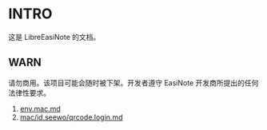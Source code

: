 # INTRO

这是 LibreEasiNote 的文档。

## WARN

请勿商用。该项目可能会随时被下架。开发者遵守 EasiNote 开发商所提出的任何法律性要求。

1. [env.mac.md](./env.mac.md) <br/>
2. [mac/id.seewo/qrcode.login.md](./mac/id.seewo/qrcode.login.md)
